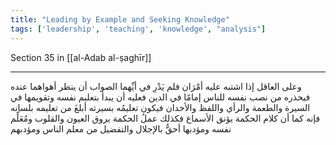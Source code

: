 ```yaml
---
title: "Leading by Example and Seeking Knowledge"
tags: ['leadership', 'teaching', 'knowledge', "analysis"]
---
```


 Section 35 in [[al-Adab al-ṣaghīr]]

---
وعلى العاقل إذا اشتبه عليه أمْرَان فلم يَدْرِ في أيِّهما الصواب أن ينظر أهواهما عنده فيحذره من نصب نفسه للناس إمامًا في الدين فعليه أن يبدأ بتعليم نفسه وتقويمها في السيرة والطعمة والرأي واللفظ والأخدان فيكون تعليمُه بسيرته أبلغَ من تعليمه بلسانه فإنه كما أن كلام الحكمة يؤنق الأسماع فكذلك عملُ الحكمة يروق العيون والقلوب ومُعَلِّم نفسه ومؤدبها أحقُّ بالإجلال والتفضيل من معلم الناس ومؤدبهم
